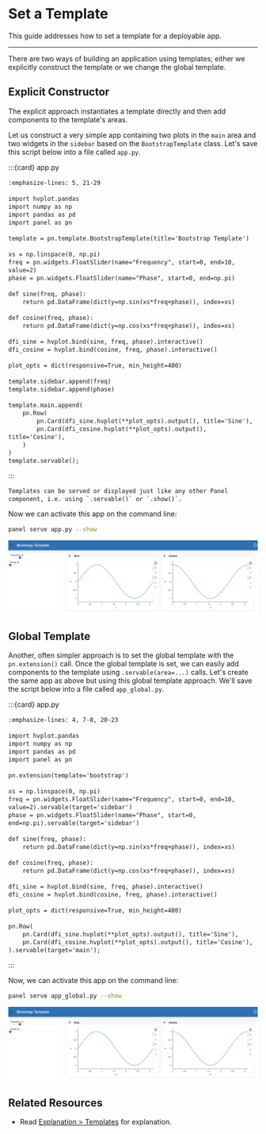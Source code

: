 # Set a Template

This guide addresses how to set a template for a deployable app.

---

There are two ways of building an application using templates; either we explicitly construct the template or we change the global template.

## Explicit Constructor

The explicit approach instantiates a template directly and then add components to the template's areas.

Let us construct a very simple app containing two plots in the `main` area and two widgets in the `sidebar` based on the `BootstrapTemplate` class. Let's save this script below into a file called `app.py`.

:::{card} app.py
``` {code-block} python
:emphasize-lines: 5, 21-29

import hvplot.pandas
import numpy as np
import pandas as pd
import panel as pn

template = pn.template.BootstrapTemplate(title='Bootstrap Template')

xs = np.linspace(0, np.pi)
freq = pn.widgets.FloatSlider(name="Frequency", start=0, end=10, value=2)
phase = pn.widgets.FloatSlider(name="Phase", start=0, end=np.pi)

def sine(freq, phase):
    return pd.DataFrame(dict(y=np.sin(xs*freq+phase)), index=xs)

def cosine(freq, phase):
    return pd.DataFrame(dict(y=np.cos(xs*freq+phase)), index=xs)

dfi_sine = hvplot.bind(sine, freq, phase).interactive()
dfi_cosine = hvplot.bind(cosine, freq, phase).interactive()

plot_opts = dict(responsive=True, min_height=400)

template.sidebar.append(freq)
template.sidebar.append(phase)

template.main.append(
    pn.Row(
        pn.Card(dfi_sine.hvplot(**plot_opts).output(), title='Sine'),
        pn.Card(dfi_cosine.hvplot(**plot_opts).output(), title='Cosine'),
    )
)
template.servable();
```
:::

```{note}
Templates can be served or displayed just like any other Panel component, i.e. using `.servable()` or `.show()`.
```

Now we can activate this app on the command line:

``` bash
panel serve app.py --show
```

<img src="../../_static/images/template_bootstrap.png" alt="example panel app with bootstrap template">

## Global Template

Another, often simpler approach is to set the global template with the `pn.extension()` call. Once the global template is set, we can easily add components to the template using `.servable(area=...)` calls. Let's create the same app as above but using this global template approach. We'll save the script below into a file called `app_global.py`.

:::{card} app.py
``` {code-block} python
:emphasize-lines: 4, 7-8, 20-23

import hvplot.pandas
import numpy as np
import pandas as pd
import panel as pn

pn.extension(template='bootstrap')

xs = np.linspace(0, np.pi)
freq = pn.widgets.FloatSlider(name="Frequency", start=0, end=10, value=2).servable(target='sidebar')
phase = pn.widgets.FloatSlider(name="Phase", start=0, end=np.pi).servable(target='sidebar')

def sine(freq, phase):
    return pd.DataFrame(dict(y=np.sin(xs*freq+phase)), index=xs)

def cosine(freq, phase):
    return pd.DataFrame(dict(y=np.cos(xs*freq+phase)), index=xs)

dfi_sine = hvplot.bind(sine, freq, phase).interactive()
dfi_cosine = hvplot.bind(cosine, freq, phase).interactive()

plot_opts = dict(responsive=True, min_height=400)

pn.Row(
    pn.Card(dfi_sine.hvplot(**plot_opts).output(), title='Sine'),
    pn.Card(dfi_cosine.hvplot(**plot_opts).output(), title='Cosine'),
).servable(target='main');
```
:::

Now, we can activate this app on the command line:

``` bash
panel serve app_global.py --show
```

<img src="../../_static/images/template_bootstrap.png" alt="example panel app with bootstrap template">

## Related Resources

- Read [Explanation > Templates](../../explanation/styling/templates_overview.md) for explanation.
